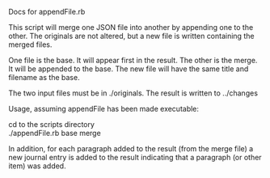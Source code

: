 <html><body>

<p>Docs for appendFile.rb</p>

<p>This script will merge one JSON file into another by appending one to the other. The originals are not altered, but a new file is written containing the merged files. </p>

<p>One file is the base. It will appear first in the result. The other is the merge. It will be appended to the base. The new file will have the same title and filename as the base. </p>

<p>The two input files must be in ./originals. The result is written to ../changes</p>

<p>Usage, assuming appendFile has been made executable:</p>

<p>cd to the scripts directory <br/>
./appendFile.rb base merge</p>

<p>In addition, for each paragraph added to the result (from the merge file) a new journal entry is added to the result indicating that a paragraph (or other item) was added. </p>

</body></html>